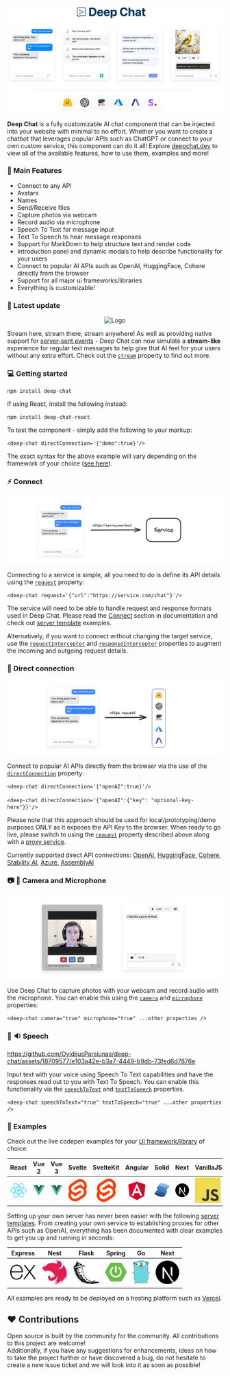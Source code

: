 <br />

![Deep Chat](./assets/readme/banner-2.png)

<b>Deep Chat</b> is a fully customizable AI chat component that can be injected into your website with minimal to no effort. Whether you want to create a chatbot that leverages popular APIs such as ChatGPT or connect to your own custom service, this component can do it all! Explore [deepchat.dev](https://deepchat.dev/) to view all of the available features, how to use them, examples and more!

### :rocket: Main Features

- Connect to any API
- Avatars
- Names
- Send/Receive files
- Capture photos via webcam
- Record audio via microphone
- Speech To Text for message input
- Text To Speech to hear message responses
- Support for MarkDown to help structure text and render code
- Introduction panel and dynamic modals to help describe functionality for your users
- Connect to popular AI APIs such as OpenAI, HuggingFace, Cohere directly from the browser
- Support for all major ui frameworks/libraries
- Everything is customizable!

### :tada: Latest update

<p align="center">
    <img width="725" src="https://github.com/OvidijusParsiunas/deep-chat/assets/18709577/329d295d-0368-4447-ab54-b97b466b17ee" alt="Logo">
</p>

Stream here, stream there, stream anywhere! As well as providing native support for [server-sent events](https://developer.mozilla.org/en-US/docs/Web/API/Server-sent_events/Using_server-sent_events) - Deep Chat can now simulate a <b>stream-like</b> experience for regular text messages to help give that AI feel for your users without any extra effort. Check out the [`stream`](https://deepchat.dev/docs/connect#stream) property to find out more.

### :computer: Getting started

```
npm install deep-chat
```

If using React, install the following instead:

```
npm install deep-chat-react
```

To test the component - simply add the following to your markup:

```
<deep-chat directConnection='{"demo":true}'/>
```

The exact syntax for the above example will vary depending on the framework of your choice ([see here](https://deepchat.dev/examples/frameworks)).

### :zap: Connect

![Connect](./assets/readme/connect.png)

Connecting to a service is simple, all you need to do is define its API details using the [`request`](https://deepchat.dev/docs/connect#request) property:

```
<deep-chat request='{"url":"https://service.com/chat"}'/>
```

The service will need to be able to handle request and response formats used in Deep Chat. Please read the [Connect](https://deepchat.dev/docs/connect) section in documentation and check out [server template](http://localhost:3000/examples/servers) examples.

Alternatively, if you want to connect without changing the target service, use the [`requestInterceptor`](https://deepchat.dev/docs/interceptors#requestInterceptor) and [`responseInterceptor`](https://deepchat.dev/docs/interceptors#responseInterceptor) properties to augment the incoming and outgoing request details.

### :electric_plug: Direct connection

![Direct connection](./assets/readme/direct-connect.png)

Connect to popular AI APIs directly from the browser via the use of the [`directConnection`](https://deepchat.dev/docs/directConnection/#directConnection) property:

```
<deep-chat directConnection='{"openAI":true}'/>

<deep-chat directConnection='{"openAI":{"key": "optional-key-here"}}'/>
```

Please note that this approach should be used for local/prototyping/demo purposes ONLY as it exposes the API Key to the browser. When ready to go live, please switch to using the [`request`](https://deepchat.dev/docs/connect#request) property described above along with a [proxy service](https://github.com/OvidijusParsiunas/deep-chat/tree/main/example-servers).

Currently supported direct API connections:
[OpenAI](https://openai.com/blog/openai-api), [HuggingFace](https://learn.microsoft.com/en-gb/azure/cognitive-services/), [Cohere](https://docs.cohere.com/docs), [Stability AI](https://stability.ai/), [Azure](https://learn.microsoft.com/en-gb/azure/cognitive-services/), [AssemblyAI](https://www.assemblyai.com/)

### :camera: :microphone: Camera and Microphone

![Capture](./assets/readme/capture.png)

Use Deep Chat to capture photos with your webcam and record audio with the microphone. You can enable this using the [`camera`](https://deepchat.dev/docs/files#camera) and [`microphone`](https://deepchat.dev/docs/files#microphone) properties:

```
<deep-chat camera="true" microphone="true" ...other properties />
```

### :microphone: :sound: Speech

https://github.com/OvidijusParsiunas/deep-chat/assets/18709577/e103a42e-b3a7-4449-b9db-73fed6d7876e

Input text with your voice using Speech To Text capabilities and have the responses read out to you with Text To Speech. You can enable this functionality via the [`speechToText`](https://deepchat.dev/docs/speech#speechToText) and [`textToSpeech`](https://deepchat.dev/docs/speech#textToSpeech) properties.

```
<deep-chat speechToText="true" textToSpeech="true" ...other properties />
```

### :beginner: Examples

Check out the live codepen examples for your [UI framework/library](https://deepchat.dev/examples/frameworks) of choice:

| React                                                                                                                                                      | Vue 2                                                                                                                                                   | Vue 3                                                                                                                                                   | Svelte                                                                                                                                                      | SvelteKit                                                                                                                                                                        | Angular                                                                                                                                                                       | Solid                                                                                                                                                                            | Next                                                                                                                                                                                                                                                                                                             | VanillaJS                                                                                                                                                         |
| ---------------------------------------------------------------------------------------------------------------------------------------------------------- | ------------------------------------------------------------------------------------------------------------------------------------------------------- | ------------------------------------------------------------------------------------------------------------------------------------------------------- | ----------------------------------------------------------------------------------------------------------------------------------------------------------- | -------------------------------------------------------------------------------------------------------------------------------------------------------------------------------- | ----------------------------------------------------------------------------------------------------------------------------------------------------------------------------- | -------------------------------------------------------------------------------------------------------------------------------------------------------------------------------- | ---------------------------------------------------------------------------------------------------------------------------------------------------------------------------------------------------------------------------------------------------------------------------------------------------------------- | ----------------------------------------------------------------------------------------------------------------------------------------------------------------- |
| <a href="https://codesandbox.io/s/deep-chat-react-ythnyl?file=/src/App.tsx" target="_blank"><img src="./website/static/img/reactLogo.png" width="60"/></a> | <a href="https://codesandbox.io/s/deep-chat-vue2-cdqpt2?file=/src/App.vue" target="_blank"><img src="./website/static/img/vueLogo.png" width="60"/></a> | <a href="https://codesandbox.io/s/deep-chat-vue3-7y99jq?file=/src/App.vue" target="_blank"><img src="./website/static/img/vueLogo.png" width="60"/></a> | <a href="https://codesandbox.io/s/deep-chat-svelte-832jcc?file=/App.svelte" target="_blank"><img src="./website/static/img/svelteLogo.png" width="45"/></a> | <div align="center"><a href="https://codesandbox.io/p/sandbox/deep-chat-sveltekit-fn8h6x" target="_blank" ><img src="./website/static/img/svelteLogo.png" width="45"/></a></div> | <a href="https://codesandbox.io/s/deep-chat-angular-mk2v62?file=/src/app/app.component.html" target="_blank"><img src="./website/static/img/angularLogo.png" width="66"/></a> | <a href="https://codesandbox.io/p/sandbox/deep-chat-solidjs-nnx9nc?file=%2Fsrc%2FApp.tsx%3A1%2C1" target="_blank"><img src="./website/static/img/solidLogo.png" width="60"/></a> | <a href="https://codesandbox.io/p/sandbox/deep-chat-nextjs-pvyy5p?selection=%5B%7B%22endColumn%22%3A30%2C%22endLineNumber%22%3A28%2C%22startColumn%22%3A30%2C%22startLineNumber%22%3A28%7D%5D&file=%2Fpages%2Findex.tsx%3A13%2C30" target="_blank"><img src="./website/static/img/nextLogo.png" width="60"/></a> | <a href="https://codesandbox.io/s/deep-chat-vanillajs-v2ywnv?file=/index.html" target="_blank"><img src="./website/static/img/vanillaJSLogo.png" width="60"/></a> |

Setting up your own server has never been easier with the following [server templates](https://deepchat.dev/examples/servers). From creating your own service to establishing proxies for other APIs such as OpenAI, everything has been documented with clear examples to get you up and running in seconds:

| Express                                                                                                                                                                          | Nest                                                                                                                                                                         | Flask                                                                                                                                                                          | Spring                                                                                                                                                                                 | Go                                                                                                                                                                | Next                                                                                                                                                                    |
| -------------------------------------------------------------------------------------------------------------------------------------------------------------------------------- | ---------------------------------------------------------------------------------------------------------------------------------------------------------------------------- | ------------------------------------------------------------------------------------------------------------------------------------------------------------------------------ | -------------------------------------------------------------------------------------------------------------------------------------------------------------------------------------- | ----------------------------------------------------------------------------------------------------------------------------------------------------------------- | ----------------------------------------------------------------------------------------------------------------------------------------------------------------------- |
| <a href="https://github.com/OvidijusParsiunas/deep-chat/tree/main/example-servers/node/express" target="_blank"><img src="./website/static/img/expressLogo.png" width="60"/></a> | <a href="https://github.com/OvidijusParsiunas/deep-chat/tree/main/example-servers/node/nestjs" target="_blank"><img src="./website/static/img/nestLogo.png" width="60"/></a> | <a href="https://github.com/OvidijusParsiunas/deep-chat/tree/main/example-servers/python/flask" target="_blank"><img src="./website/static/img/flaskLogo.png" width="60"/></a> | <a href="https://github.com/OvidijusParsiunas/deep-chat/tree/main/example-servers/java/springboot" target="_blank"><img src="./website/static/img/springBootLogo.png" width="50"/></a> | <a href="https://github.com/OvidijusParsiunas/deep-chat/tree/main/example-servers/go" target="_blank"><img src="./website/static/img/goLogo.png" width="40"/></a> | <a href="https://github.com/OvidijusParsiunas/deep-chat/tree/main/example-servers/nextjs" target="_blank"><img src="./website/static/img/nextLogo.png" width="55"/></a> |

All examples are ready to be deployed on a hosting platform such as [Vercel](https://vercel.com/).

## :heart: Contributions

Open source is built by the community for the community. All contributions to this project are welcome!<br>
Additionally, if you have any suggestions for enhancements, ideas on how to take the project further or have discovered a bug, do not hesitate to create a new issue ticket and we will look into it as soon as possible!
